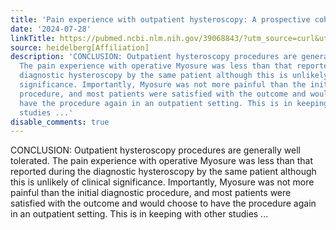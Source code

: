 ```yaml
---
title: 'Pain experience with outpatient hysteroscopy: A prospective cohort study'
date: '2024-07-28'
linkTitle: https://pubmed.ncbi.nlm.nih.gov/39068843/?utm_source=curl&utm_medium=rss&utm_campaign=pubmed-2&utm_content=1FakS-2QOkCT8HsMOQP1bCRQ4YzyumYOmxmF0moLsQ3dFB1E9V&fc=20220326224207&ff=20240729181610&v=2.18.0.post9+e462414
source: heidelberg[Affiliation]
description: 'CONCLUSION: Outpatient hysteroscopy procedures are generally well tolerated.
  The pain experience with operative Myosure was less than that reported during the
  diagnostic hysteroscopy by the same patient although this is unlikely of clinical
  significance. Importantly, Myosure was not more painful than the initial diagnostic
  procedure, and most patients were satisfied with the outcome and would choose to
  have the procedure again in an outpatient setting. This is in keeping with other
  studies ...'
disable_comments: true
---
```

CONCLUSION: Outpatient hysteroscopy procedures are generally well tolerated. The pain experience with operative Myosure was less than that reported during the diagnostic hysteroscopy by the same patient although this is unlikely of clinical significance. Importantly, Myosure was not more painful than the initial diagnostic procedure, and most patients were satisfied with the outcome and would choose to have the procedure again in an outpatient setting. This is in keeping with other studies ...